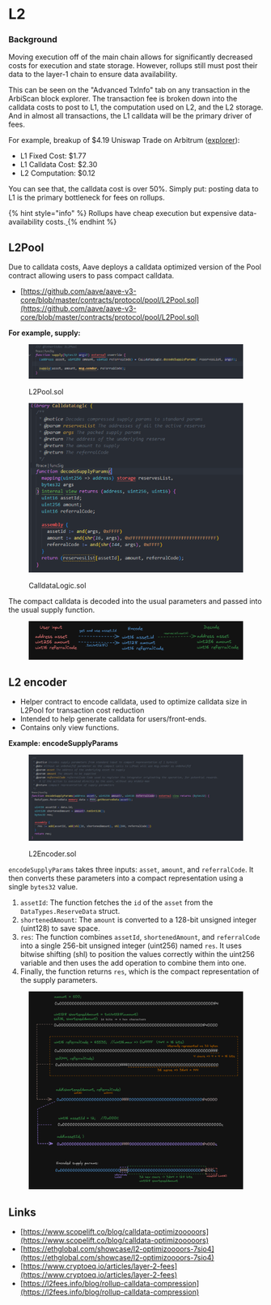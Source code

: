 # L2

### Background

Moving execution off of the main chain allows for significantly decreased costs for execution and state storage. However, rollups still must post their data to the layer-1 chain to ensure data availability.

This can be seen on the "Advanced TxInfo" tab on any transaction in the ArbiScan block explorer. The transaction fee is broken down into the calldata costs to post to L1, the computation used on L2, and the L2 storage. And in almost all transactions, the L1 calldata will be the primary driver of fees.

For example, breakup of $4.19 Uniswap Trade on Arbitrum ([explorer](https://arbiscan.io/tx/0xeab92f1bfa00f2cfacf50056cdd74df1fd7f3266ee0f7cc076121cc9a45e2341#txninfo)):

* L1 Fixed Cost: $1.77
* L1 Calldata Cost: $2.30
* L2 Computation: $0.12

You can see that, the calldata cost is over 50%. Simply put: posting data to L1 is the primary bottleneck for fees on rollups.

{% hint style="info" %}
Rollups have cheap execution but expensive data-availability costs.[
](https://tokeninsight.com/en/research/analysts-pick/aave-v3-is-live.-do-you-still-believe-in-defi)
{% endhint %}

## L2Pool

Due to calldata costs, Aave deploys a calldata optimized version of the Pool contract allowing users to pass compact calldata.

* [https://github.com/aave/aave-v3-core/blob/master/contracts/protocol/pool/L2Pool.sol](https://github.com/aave/aave-v3-core/blob/master/contracts/protocol/pool/L2Pool.sol)

**For example, supply:**

<figure><img src="../../.gitbook/assets/image (241).png" alt=""><figcaption><p>L2Pool.sol</p></figcaption></figure>

<figure><img src="../../.gitbook/assets/image (242).png" alt=""><figcaption><p>CalldataLogic.sol</p></figcaption></figure>

The compact calldata is decoded into the usual parameters and passed into the usual supply function.

<figure><img src="../../.gitbook/assets/image (244).png" alt=""><figcaption></figcaption></figure>

## L2 encoder

* Helper contract to encode calldata, used to optimize calldata size in L2Pool for transaction cost reduction
* Intended to help generate calldata for users/front-ends.
* Contains only view functions.

**Example: encodeSupplyParams**

<figure><img src="../../.gitbook/assets/image (243).png" alt=""><figcaption><p>L2Encoder.sol</p></figcaption></figure>

`encodeSupplyParams` takes three inputs: `asset`, `amount`, and `referralCode`. It then converts these parameters into a compact representation using a single `bytes32` value.

1. `assetId`: The function fetches the `id` of the `asset` from the `DataTypes.ReserveData` struct.
2. `shortenedAmount`: The `amount` is converted to a 128-bit unsigned integer (uint128) to save space.
3. `res`: The function combines `assetId`, `shortenedAmount`, and `referralCode` into a single 256-bit unsigned integer (uint256) named `res`. It uses bitwise shifting (shl) to position the values correctly within the uint256 variable and then uses the add operation to combine them into one.
4. Finally, the function returns `res`, which is the compact representation of the supply parameters.

<figure><img src="../../.gitbook/assets/image (245).png" alt=""><figcaption></figcaption></figure>



## Links

* [https://www.scopelift.co/blog/calldata-optimizooooors](https://www.scopelift.co/blog/calldata-optimizooooors)
* [https://ethglobal.com/showcase/l2-optimizoooors-7sio4](https://ethglobal.com/showcase/l2-optimizoooors-7sio4)
* [https://www.cryptoeq.io/articles/layer-2-fees](https://www.cryptoeq.io/articles/layer-2-fees)
* [https://l2fees.info/blog/rollup-calldata-compression](https://l2fees.info/blog/rollup-calldata-compression)

